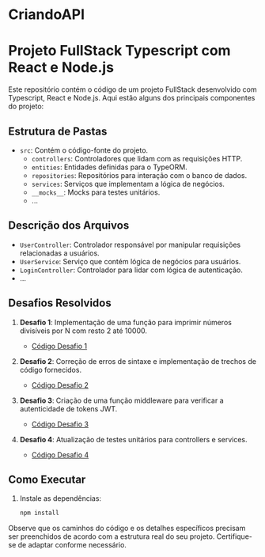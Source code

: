 # CriandoAPI

# Projeto FullStack Typescript com React e Node.js

Este repositório contém o código de um projeto FullStack desenvolvido com Typescript, React e Node.js. Aqui estão alguns dos principais componentes do projeto:

## Estrutura de Pastas

- `src`: Contém o código-fonte do projeto.
  - `controllers`: Controladores que lidam com as requisições HTTP.
  - `entities`: Entidades definidas para o TypeORM.
  - `repositories`: Repositórios para interação com o banco de dados.
  - `services`: Serviços que implementam a lógica de negócios.
  - `__mocks__`: Mocks para testes unitários.
  - ...

## Descrição dos Arquivos

- `UserController`: Controlador responsável por manipular requisições relacionadas a usuários.
- `UserService`: Serviço que contém lógica de negócios para usuários.
- `LoginController`: Controlador para lidar com lógica de autenticação.
- ...

## Desafios Resolvidos

1. **Desafio 1**: Implementação de uma função para imprimir números divisíveis por N com resto 2 até 10000.

   - [Código Desafio 1](caminho/do/código/desafio1.js)

2. **Desafio 2**: Correção de erros de sintaxe e implementação de trechos de código fornecidos.

   - [Código Desafio 2](caminho/do/código/desafio2.ts)

3. **Desafio 3**: Criação de uma função middleware para verificar a autenticidade de tokens JWT.

   - [Código Desafio 3](caminho/do/código/desafio3.ts)

4. **Desafio 4**: Atualização de testes unitários para controllers e services.
   - [Código Desafio 4](caminho/do/código/desafio4.spec.ts)

## Como Executar

1. Instale as dependências:

   ```bash
   npm install
   ```

Observe que os caminhos do código e os detalhes específicos precisam ser preenchidos de acordo com a estrutura real do seu projeto. Certifique-se de adaptar conforme necessário.
